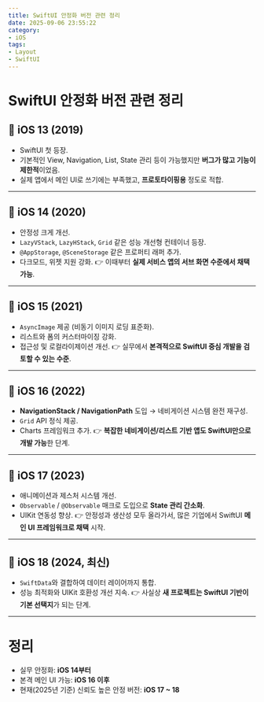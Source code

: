 ```yaml
---
title: SwiftUI 안정화 버전 관련 정리
date: 2025-09-06 23:55:22
category:
- iOS
tags:
- Layout
- SwiftUI
---
```



# SwiftUI 안정화 버전 관련 정리

## 📌 iOS 13 (2019)

- SwiftUI 첫 등장.
- 기본적인 View, Navigation, List, State 관리 등이 가능했지만 **버그가 많고 기능이 제한적**이었음.
- 실제 앱에서 메인 UI로 쓰기에는 부족했고, **프로토타이핑용** 정도로 적합.

------------------------------------------------------------------------

## 📌 iOS 14 (2020)

- 안정성 크게 개선.
- `LazyVStack`, `LazyHStack`, `Grid` 같은 성능 개선형 컨테이너 등장.
- `@AppStorage`, `@SceneStorage` 같은 프로퍼티 래퍼 추가.
- 다크모드, 위젯 지원 강화. 👉 이때부터 **실제 서비스 앱의 서브 화면 수준에서 채택 가능**.

------------------------------------------------------------------------

## 📌 iOS 15 (2021)

- `AsyncImage` 제공 (비동기 이미지 로딩 표준화).
- 리스트와 폼의 커스터마이징 강화.
- 접근성 및 로컬라이제이션 개선. 👉 실무에서 **본격적으로 SwiftUI 중심 개발을 검토할 수 있는 수준**.

------------------------------------------------------------------------

## 📌 iOS 16 (2022)

- **NavigationStack / NavigationPath** 도입 → 네비게이션 시스템 완전
  재구성.
- `Grid` API 정식 제공.
- Charts 프레임워크 추가. 👉 **복잡한 네비게이션/리스트 기반 앱도 SwiftUI만으로 개발 가능**한 단계.

------------------------------------------------------------------------

## 📌 iOS 17 (2023)

- 애니메이션과 제스처 시스템 개선.
- `Observable` / `@Observable` 매크로 도입으로 **State 관리 간소화**.
- UIKit 연동성 향상. 👉 안정성과 생산성 모두 올라가서, 많은 기업에서 SwiftUI **메인 UI 프레임워크로 채택** 시작.

------------------------------------------------------------------------

## 📌 iOS 18 (2024, 최신)

- `SwiftData`와 결합하여 데이터 레이어까지 통합.
- 성능 최적화와 UIKit 호환성 개선 지속. 👉 사실상 **새 프로젝트는 SwiftUI 기반이 기본 선택지**가 되는 단계.

------------------------------------------------------------------------

# 정리

- 실무 안정화: **iOS 14부터**
- 본격 메인 UI 가능: **iOS 16 이후**
- 현재(2025년 기준) 신뢰도 높은 안정 버전: **iOS 17 \~ 18**
